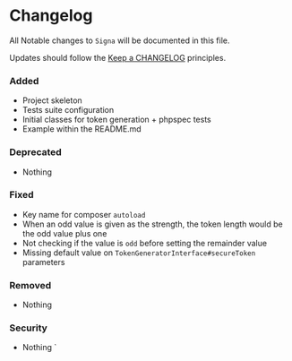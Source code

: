# Changelog

All Notable changes to `Signa` will be documented in this file.

Updates should follow the [Keep a CHANGELOG](http://keepachangelog.com/) principles.

### Added
- Project skeleton
- Tests suite configuration
- Initial classes for token generation + phpspec tests
- Example within the README.md

### Deprecated
- Nothing

### Fixed
- Key name for composer `autoload`
- When an odd value is given as the strength, the token length would be the odd value plus one
- Not checking if the value is `odd` before setting the remainder value
- Missing default value on `TokenGeneratorInterface#secureToken` parameters

### Removed
- Nothing

### Security
- Nothing
`

